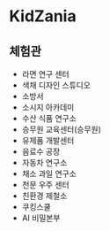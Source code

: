 # KidZania
## 체험관
* 라면 연구 센터
* 색채 디자인 스튜디오
* 소방서
* 소시지 아카데미
* 수산 식품 연구소
* 승무원 교육센터(승무원)
* 유제품 개발센터
* 음료수 공장
* 자동차 연구소
* 채소 과일 연구소
* 천문 우주 센터
* 친환경 제철소
* 쿠킹스쿨
* AI 비밀본부
